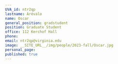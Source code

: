 ```yaml
---
UVA_id: ntr2qp
lastname: Arévalo
name: Oscar
general_position: gradstudent
position: Graduate Student
office: 112 Kerchof Hall
phone: 
email: ntr2qp@virginia.edu
image: __SITE_URL__/img/people/2023-fall/Oscar.jpg
personal_page:
published: true
---
```


